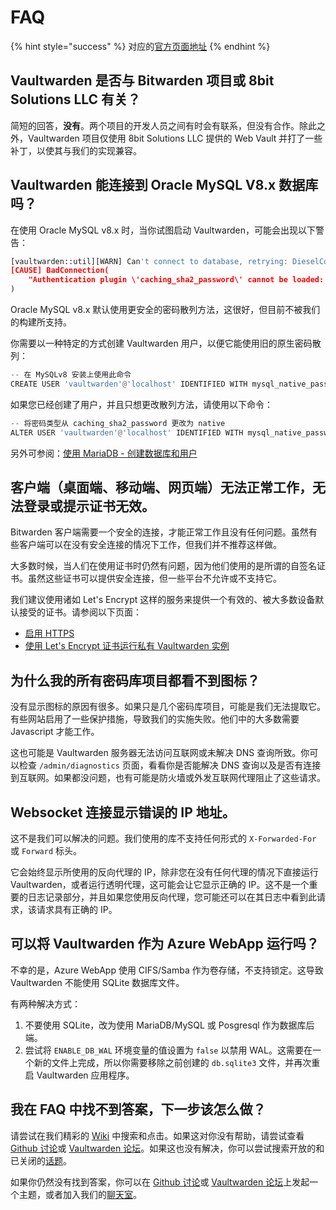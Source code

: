 # FAQ

{% hint style="success" %}
对应的[官方页面地址](https://github.com/dani-garcia/vaultwarden/wiki/FAQs)
{% endhint %}

## Vaultwarden 是否与 Bitwarden 项目或 8bit Solutions LLC 有关？ <a href="#is-bitwarden_rs-associated-with-the-bitwarden-project-or-8-bit-solutions-llc" id="is-bitwarden_rs-associated-with-the-bitwarden-project-or-8-bit-solutions-llc"></a>

简短的回答，**没有**。两个项目的开发人员之间有时会有联系，但没有合作。除此之外，Vaultwarden 项目仅使用 8bit Solutions LLC 提供的 Web Vault 并打了一些补丁，以使其与我们的实现兼容。

## Vaultwarden 能连接到 Oracle MySQL V8.x 数据库吗？ <a href="#can-bitwarden_rs-connect-to-an-oracle-mysql-v-8-x-database" id="can-bitwarden_rs-connect-to-an-oracle-mysql-v-8-x-database"></a>

在使用 Oracle MySQL v8.x 时，当你试图启动 Vaultwarden，可能会出现以下警告：

```python
[vaultwarden::util][WARN] Can't connect to database, retrying: DieselConError.
[CAUSE] BadConnection(
    "Authentication plugin \'caching_sha2_password\' cannot be loaded: /usr/lib/x86_64-linux-gnu/mariadb18/plugin/caching_sha2_password.so: cannot open shared object file: No such file or directory",
)
```

Oracle MySQL v8.x 默认使用更安全的密码散列方法，这很好，但目前不被我们的构建所支持。

你需要以一种特定的方式创建 Vaultwarden 用户，以便它能使用旧的原生密码散列：

```python
-- 在 MySQLv8 安装上使用此命令
CREATE USER 'vaultwarden'@'localhost' IDENTIFIED WITH mysql_native_password BY 'yourpassword';
```

如果您已经创建了用户，并且只想更改散列方法，请使用以下命令：

```python
-- 将密码类型从 caching_sha2_password 更改为 native
ALTER USER 'vaultwarden'@'localhost' IDENTIFIED WITH mysql_native_password BY 'yourpassword';
```

另外可参阅：[使用 MariaDB - 创建数据库和用户](configuration/database/using-the-mariadb-mysql-backend.md#create-database-and-user)

## 客户端（桌面端、移动端、网页端）无法正常工作，无法登录或提示证书无效。 <a href="#my-client-desktop-mobile-web-does-not-work-i-can-not-login-or-it-complains-about-invalid-certificate" id="my-client-desktop-mobile-web-does-not-work-i-can-not-login-or-it-complains-about-invalid-certificate"></a>

Bitwarden 客户端需要一个安全的连接，才能正常工作且没有任何问题。虽然有些客户端可以在没有安全连接的情况下工作，但我们并不推荐这样做。

大多数时候，当人们在使用证书时仍然有问题，因为他们使用的是所谓的自签名证书。虽然这些证书可以提供安全连接，但一些平台不允许或不支持它。

我们建议使用诸如 Let's Encrypt 这样的服务来提供一个有效的、被大多数设备默认接受的证书。请参阅以下页面：

* [启用 HTTPS](deployment/https/enabling-https.md)
* [使用 Let's Encrypt 证书运行私有 Vaultwarden 实例](deployment/https/running-a-private-vaultwarden-instance-with-lets-encrypt-certs.md)

## 为什么我的所有密码库项目都看不到图标？ <a href="#why-do-i-see-no-icons-for-all-my-vault-items" id="why-do-i-see-no-icons-for-all-my-vault-items"></a>

没有显示图标的原因有很多。如果只是几个密码库项目，可能是我们无法提取它。有些网站启用了一些保护措施，导致我们的实施失败。他们中的大多数需要 Javascript 才能工作。

这也可能是 Vaultwarden 服务器无法访问互联网或未解决 DNS 查询所致。你可以检查 `/admin/diagnostics` 页面，看看你是否能解决 DNS 查询以及是否有连接到互联网。如果都没问题，也有可能是防火墙或外发互联网代理阻止了这些请求。

## Websocket 连接显示错误的 IP 地址。 <a href="#websocket-connections-show-wrong-ip-address" id="websocket-connections-show-wrong-ip-address"></a>

这不是我们可以解决的问题。我们使用的库不支持任何形式的 `X-Forwarded-For` 或 `Forward` 标头。

它会始终显示所使用的反向代理的 IP，除非您在没有任何代理的情况下直接运行 Vaultwarden，或者运行透明代理，这可能会让它显示正确的 IP。这不是一个重要的日志记录部分，并且如果您使用反向代理，您可能还可以在其日志中看到此请求，该请求具有正确的 IP。

## 可以将 Vaultwarden 作为 Azure WebApp 运行吗？ <a href="#can-i-run-bitwarden_rs-as-an-azure-webapp" id="can-i-run-bitwarden_rs-as-an-azure-webapp"></a>

不幸的是，Azure WebApp 使用 CIFS/Samba 作为卷存储，不支持锁定。这导致 Vaultwarden 不能使用 SQLite 数据库文件。

有两种解决方式：

1. 不要使用 SQLite，改为使用 MariaDB/MySQL 或 Posgresql 作为数据库后端。
2. 尝试将 `ENABLE_DB_WAL` 环境变量的值设置为 `false` 以禁用 WAL。这需要在一个新的文件上完成，所以你需要移除之前创建的 `db.sqlite3` 文件，并再次重启 Vaultwarden 应用程序。

## 我在 FAQ 中找不到答案，下一步该怎么做？ <a href="#i-did-not-find-my-answer-here-in-the-faq-what-to-do-next" id="i-did-not-find-my-answer-here-in-the-faq-what-to-do-next"></a>

请尝试在我们精彩的 [Wiki](./) 中搜索和点击。如果这对你没有帮助，请尝试查看 [Github 讨论](https://github.com/dani-garcia/bitwarden\_rs/discussions)或 [Vaultwarden 论坛](https://bitwardenrs.discourse.group/)。如果这也没有解决，你可以尝试搜索开放的和已关闭的[话题](https://github.com/dani-garcia/bitwarden\_rs/issues)。

如果你仍然没有找到答案，你可以在 [Github 讨论](https://github.com/dani-garcia/bitwarden\_rs/discussions)或 [Vaultwarden 论坛](https://bitwardenrs.discourse.group/)上发起一个主题，或者加入我们的[聊天室](https://matrix.to/#/#bitwarden\_rs:matrix.org)。
